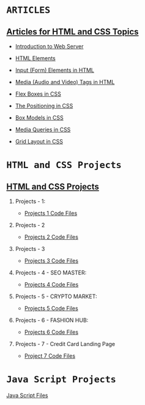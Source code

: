 # `ARTICLES`

## [Articles for HTML and CSS Topics ](https://github.com/yashoda11/FullStackJavaScript-2.0/tree/main/FSJS2%20-%20Assignments/ARTICLES)

- [Introduction to Web Server](https://yashoda.hashnode.dev/introduction-to-web-server)

- [HTML Elements](https://yashoda.hashnode.dev/html-elements)

- [Input (Form) Elements in HTML](https://yashoda.hashnode.dev/input-form-elements-in-html)

- [Media (Audio and Video) Tags in HTML](https://yashoda.hashnode.dev/audio-and-video-tags-in-html)

- [Flex Boxes in CSS](https://yashoda.hashnode.dev/flex-boxes-in-css)

- [The Positioning in CSS](https://yashoda.hashnode.dev/the-position-property-in-css)

- [Box Models in CSS](https://yashoda.hashnode.dev/the-css-box-model)

- [Media Queries in CSS](https://yashoda.hashnode.dev/css-media-queries)

- [Grid Layout in CSS](https://yashoda.hashnode.dev/css-grid-layout)


# `HTML and CSS Projects`

## [HTML and CSS Projects](https://github.com/yashoda11/FullStackJavaScript-2.0/tree/main/FSJS2%20-%20Assignments/HTML%20and%20CSS%20Projects)

1. Projects - 1:

    - [Projects 1 Code Files](https://github.com/yashoda11/FullStackJavaScript-2.0/tree/main/FSJS2%20-%20Assignments/HTML%20and%20CSS%20Projects/PROJECT%20-%201)

2. Projects - 2

    - [Projects 2 Code Files](https://github.com/yashoda11/FullStackJavaScript-2.0/tree/main/FSJS2%20-%20Assignments/HTML%20and%20CSS%20Projects/PROJECT%20-%202)

3. Projects - 3

    - [Projects 3 Code Files](https://github.com/yashoda11/FullStackJavaScript-2.0/tree/main/FSJS2%20-%20Assignments/HTML%20and%20CSS%20Projects/PROJECT%20-%203)

4. Projects - 4 - SEO MASTER:

    - [Projects 4 Code Files](https://github.com/yashoda11/FullStackJavaScript-2.0/tree/main/FSJS2%20-%20Assignments/HTML%20and%20CSS%20Projects/Project%204%20-%20SEO%20Master)
    
5. Projects - 5 - CRYPTO MARKET:

    - [Projects 5 Code Files](https://github.com/yashoda11/FullStackJavaScript-2.0/tree/main/FSJS2%20-%20Assignments/HTML%20and%20CSS%20Projects/Project%205%20-%20Crypto%20Market)
    
6. Projects - 6 - FASHION HUB:

    - [Projects 6 Code Files](https://github.com/yashoda11/FullStackJavaScript-2.0/tree/main/FSJS2%20-%20Assignments/HTML%20and%20CSS%20Projects/Project%206%20Fashion%20Hub)
    
 7. Projects - 7 - Credit Card Landing Page
 
    - [Project 7 Code Files](https://github.com/yashoda11/FullStackJavaScript-2.0/tree/main/FSJS2%20-%20Assignments/HTML%20and%20CSS%20Projects/Project%207%20-%20Credit%20Card%20Landing%20Page)
 
    

# `Java Script Projects`
[Java Script Files](https://github.com/yashoda11/FullStackJavaScript-2.0/tree/main/FSJS2%20-%20Assignments/Java%20Script%20Files)



